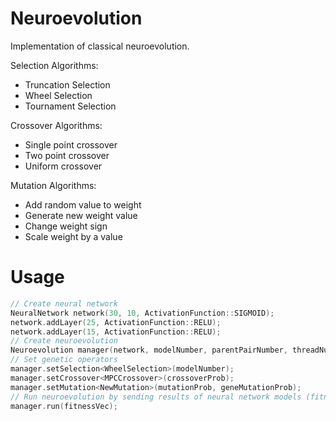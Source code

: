 # Neuroevolution

Implementation of classical neuroevolution. 

Selection Algorithms:

- Truncation Selection
- Wheel Selection
- Tournament Selection

Crossover Algorithms:

- Single point crossover
- Two point crossover
- Uniform crossover

Mutation Algorithms:

- Add random value to weight
- Generate new weight value
- Change weight sign
- Scale weight by a value

# Usage   

```c
// Create neural network
NeuralNetwork network(30, 10, ActivationFunction::SIGMOID);
network.addLayer(25, ActivationFunction::RELU);
network.addLayer(15, ActivationFunction::RELU);
// Create neuroevolution
Neuroevolution manager(network, modelNumber, parentPairNumber, threadNumber);
// Set genetic operators
manager.setSelection<WheelSelection>(modelNumber);
manager.setCrossover<MPCCrossover>(crossoverProb);
manager.setMutation<NewMutation>(mutationProb, geneMutationProb);
// Run neuroevolution by sending results of neural network models (fitness function resutlts)
manager.run(fitnessVec);
```
